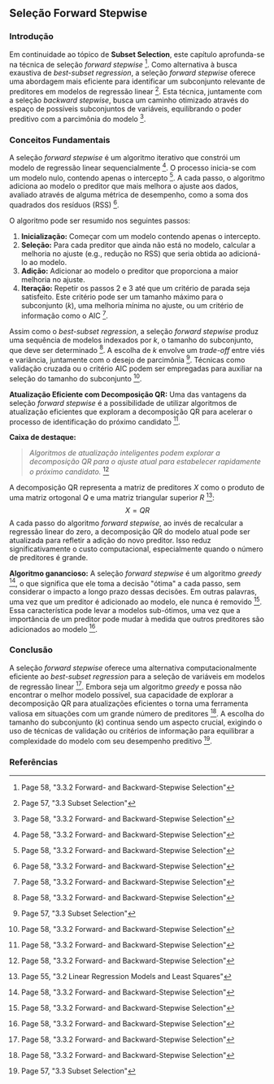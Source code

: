 ## Seleção Forward Stepwise

### Introdução
Em continuidade ao tópico de **Subset Selection**, este capítulo aprofunda-se na técnica de seleção *forward stepwise* [^58]. Como alternativa à busca exaustiva de *best-subset regression*, a seleção *forward stepwise* oferece uma abordagem mais eficiente para identificar um subconjunto relevante de preditores em modelos de regressão linear [^57]. Esta técnica, juntamente com a seleção *backward stepwise*, busca um caminho otimizado através do espaço de possíveis subconjuntos de variáveis, equilibrando o poder preditivo com a parcimônia do modelo [^58].

### Conceitos Fundamentais
A seleção *forward stepwise* é um algoritmo iterativo que constrói um modelo de regressão linear sequencialmente [^58]. O processo inicia-se com um modelo nulo, contendo apenas o intercepto [^58]. A cada passo, o algoritmo adiciona ao modelo o preditor que mais melhora o ajuste aos dados, avaliado através de alguma métrica de desempenho, como a soma dos quadrados dos resíduos (RSS) [^58].

O algoritmo pode ser resumido nos seguintes passos:
1. **Inicialização:** Começar com um modelo contendo apenas o intercepto.
2. **Seleção:** Para cada preditor que ainda não está no modelo, calcular a melhoria no ajuste (e.g., redução no RSS) que seria obtida ao adicioná-lo ao modelo.
3. **Adição:** Adicionar ao modelo o preditor que proporciona a maior melhoria no ajuste.
4. **Iteração:** Repetir os passos 2 e 3 até que um critério de parada seja satisfeito. Este critério pode ser um tamanho máximo para o subconjunto ($k$), uma melhoria mínima no ajuste, ou um critério de informação como o AIC [^58].

Assim como o *best-subset regression*, a seleção *forward stepwise* produz uma sequência de modelos indexados por $k$, o tamanho do subconjunto, que deve ser determinado [^58]. A escolha de $k$ envolve um *trade-off* entre viés e variância, juntamente com o desejo de parcimônia [^57]. Técnicas como validação cruzada ou o critério AIC podem ser empregadas para auxiliar na seleção do tamanho do subconjunto [^58].

**Atualização Eficiente com Decomposição QR:**
Uma das vantagens da seleção *forward stepwise* é a possibilidade de utilizar algoritmos de atualização eficientes que exploram a decomposição QR para acelerar o processo de identificação do próximo candidato [^58].

**Caixa de destaque:**

> *Algoritmos de atualização inteligentes podem explorar a decomposição QR para o ajuste atual para estabelecer rapidamente o próximo candidato.* [^58]

A decomposição QR representa a matriz de preditores $X$ como o produto de uma matriz ortogonal $Q$ e uma matriz triangular superior $R$ [^55]:
$$X = QR$$
A cada passo do algoritmo *forward stepwise*, ao invés de recalcular a regressão linear do zero, a decomposição QR do modelo atual pode ser atualizada para refletir a adição do novo preditor. Isso reduz significativamente o custo computacional, especialmente quando o número de preditores é grande.

**Algoritmo ganancioso:**
A seleção *forward stepwise* é um algoritmo *greedy* [^58], o que significa que ele toma a decisão "ótima" a cada passo, sem considerar o impacto a longo prazo dessas decisões. Em outras palavras, uma vez que um preditor é adicionado ao modelo, ele nunca é removido [^58]. Essa característica pode levar a modelos sub-ótimos, uma vez que a importância de um preditor pode mudar à medida que outros preditores são adicionados ao modelo [^58].

### Conclusão
A seleção *forward stepwise* oferece uma alternativa computacionalmente eficiente ao *best-subset regression* para a seleção de variáveis em modelos de regressão linear [^58]. Embora seja um algoritmo *greedy* e possa não encontrar o melhor modelo possível, sua capacidade de explorar a decomposição QR para atualizações eficientes o torna uma ferramenta valiosa em situações com um grande número de preditores [^58]. A escolha do tamanho do subconjunto ($k$) continua sendo um aspecto crucial, exigindo o uso de técnicas de validação ou critérios de informação para equilibrar a complexidade do modelo com seu desempenho preditivo [^57].

### Referências
[^58]: Page 58, "3.3.2 Forward- and Backward-Stepwise Selection"
[^57]: Page 57, "3.3 Subset Selection"
[^55]: Page 55, "3.2 Linear Regression Models and Least Squares"
<!-- END -->